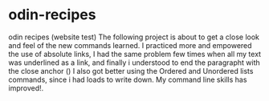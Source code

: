 # odin-recipes
odin recipes (website test)
The following project is about to get a close look and feel of the new commands learned.
I practiced more and empowered the use of absolute links, I had the same problem few times when all my text was underlined as a link, and finally i understood to end the paragrapht with the close anchor (</a>)
I also got better using the Ordered and Unordered lists commands, since i had loads to write down.
My command line skills has improved!.